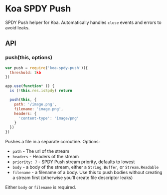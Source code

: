 # Koa SPDY Push

SPDY Push helper for Koa.
Automatically handles `close` events and errors to avoid leaks.

## API

### push(this, options)

```js
var push = require('koa-spdy-push')({
  threshold: 1kb
})

app.use(function* () {
  is (!this.res.isSpdy) return

  push(this, {
    path: '/image.png',
    filename: 'image.png',
    headers: {
      'content-type': 'image/png'
    }
  })
})
```

Pushes a file in a separate coroutine.
Options:

- `path` <required> - The url of the stream
- `headers` <required> - Headers of the stream
- `priority: 7`  - SPDY Push stream priority, defaults to lowest
- `body` - a body of the stream, either a `String`, `Buffer`, or `Stream.Readable`
- `filename` - a filename of a body. Use this to push bodies without creating a stream first (otherwise you'll create file descriptor leaks)

Either `body` or `filename` is required.
